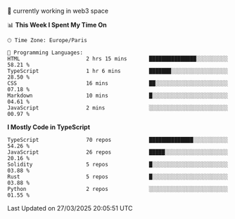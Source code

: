 🔭 currently working in web3 space

<!--START_SECTION:waka-->
📊 **This Week I Spent My Time On** 

```text
🕑︎ Time Zone: Europe/Paris

💬 Programming Languages: 
HTML                     2 hrs 15 mins       ███████████████░░░░░░░░░░   58.21 % 
TypeScript               1 hr 6 mins         ███████░░░░░░░░░░░░░░░░░░   28.50 % 
CSS                      16 mins             ██░░░░░░░░░░░░░░░░░░░░░░░   07.18 % 
Markdown                 10 mins             █░░░░░░░░░░░░░░░░░░░░░░░░   04.61 % 
JavaScript               2 mins              ░░░░░░░░░░░░░░░░░░░░░░░░░   00.97 % 
```

**I Mostly Code in TypeScript** 

```text
TypeScript               70 repos            ██████████████░░░░░░░░░░░   54.26 % 
JavaScript               26 repos            █████░░░░░░░░░░░░░░░░░░░░   20.16 % 
Solidity                 5 repos             █░░░░░░░░░░░░░░░░░░░░░░░░   03.88 % 
Rust                     5 repos             █░░░░░░░░░░░░░░░░░░░░░░░░   03.88 % 
Python                   2 repos             ░░░░░░░░░░░░░░░░░░░░░░░░░   01.55 % 
```




 Last Updated on 27/03/2025 20:05:51 UTC
<!--END_SECTION:waka-->
